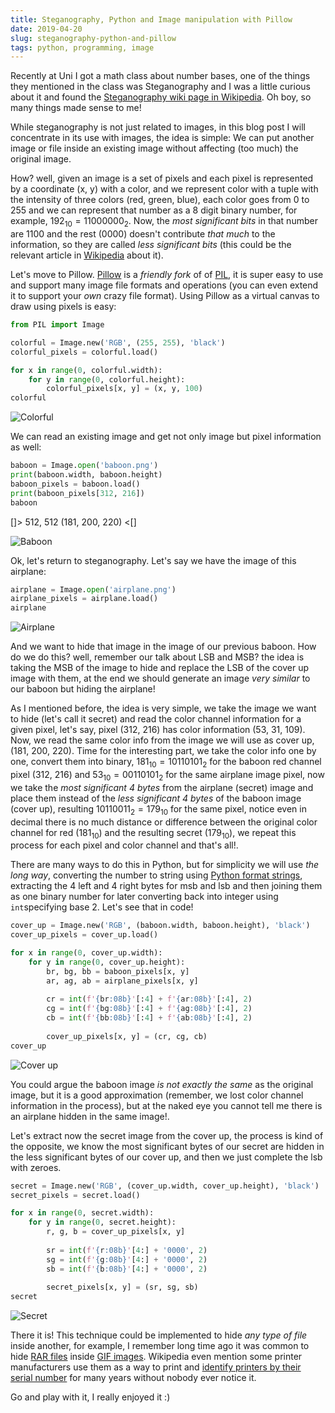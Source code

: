 ```yaml
---
title: Steganography, Python and Image manipulation with Pillow
date: 2019-04-20
slug: steganography-python-and-pillow
tags: python, programming, image
---
```


Recently at Uni I got a math class about number bases, one of the things they mentioned in the class was Steganography and I was a little curious about it and found the [Steganography wiki page in Wikipedia](https://en.wikipedia.org/wiki/Steganography). Oh boy, so many things made sense to me!

While steganography is not just related to images, in this blog post I will concentrate in its use with images, the idea is simple: We can put another image or file inside an existing image without affecting (too much) the original image. 

How? well, given an image is a set of pixels and each pixel is represented by a coordinate (x, y) with a color, and we represent color with a tuple with the intensity of three colors (red, green, blue), each color goes from 0 to 255 and we can represent that number as a 8 digit binary number, for example, $192_{10} = 1100 0000_{2}$. Now, the _most significant bits_ in that number are $1100$ and the rest ($0000$) doesn't contribute _that much_ to the information, so they are called _less significant bits_ (this could be the relevant article in [Wikipedia](https://en.wikipedia.org/wiki/Bit_numbering) about it).

Let's move to Pillow. [Pillow](https://pillow.readthedocs.io/en/stable/) is a _friendly fork_ of of [PIL](https://en.wikipedia.org/wiki/Python_Imaging_Library), it is super easy to use and support many image file formats and operations (you can even extend it to support your _own_ crazy file format). Using Pillow as a virtual canvas to draw using pixels is easy:

```python
from PIL import Image

colorful = Image.new('RGB', (255, 255), 'black')
colorful_pixels = colorful.load()

for x in range(0, colorful.width):
    for y in range(0, colorful.height):
        colorful_pixels[x, y] = (x, y, 100)
colorful
```

![Colorful]({attach}/images/colorful.png)

We can read an existing image and get not only image but pixel information as well:

```python
baboon = Image.open('baboon.png')
print(baboon.width, baboon.height)
baboon_pixels = baboon.load()
print(baboon_pixels[312, 216])
baboon
```
[]>
512, 512
(181, 200, 220)
<[]

![Baboon]({attach}/images/baboon.png)

Ok, let's return to steganography. Let's say we have the image of this airplane:

```python
airplane = Image.open('airplane.png')
airplane_pixels = airplane.load()
airplane
```

![Airplane]({attach}/images/airplane.png)

And we want to hide that image in the image of our previous baboon. How do we do this? well, remember our talk about LSB and MSB? the idea is taking the MSB of the image to hide and replace the LSB of the cover up image with them, at the end we should generate an image _very similar_ to our baboon but hiding the airplane!

As I mentioned before, the idea is very simple, we take the image we want to hide (let's call it secret) and read the color channel information for a given pixel, let's say, pixel (312, 216) has color information (53, 31, 109). Now, we read the same color info from the image we will use as cover up, (181, 200, 220). Time for the interesting part, we take the color info one by one, convert them into binary, $181_{10} = 1011 0101_2$ for the baboon red channel pixel (312, 216) and $53_{10} = 0011 0101_2$ for the same airplane image pixel, now we take the _most significant 4 bytes_ from the airplane (secret) image and place them instead of the _less significant 4 bytes_ of the baboon image (cover up), resulting $1011 0011_2 = 179_{10}$ for the same pixel, notice even in decimal there is no much distance or difference between the original color channel for red ($181_{10}$) and the resulting secret ($179_{10}$), we repeat this process for each pixel and color channel and that's all!.

There are many ways to do this in Python, but for simplicity we will use _the long way_, converting the number to string using [Python format strings](https://pyformat.info/), extracting the 4 left and 4 right bytes for msb and lsb and then joining them as one binary number for later converting back into integer using `int`specifying base 2. Let's see that in code!

```python
cover_up = Image.new('RGB', (baboon.width, baboon.height), 'black')
cover_up_pixels = cover_up.load()

for x in range(0, cover_up.width):
    for y in range(0, cover_up.height):
        br, bg, bb = baboon_pixels[x, y]
        ar, ag, ab = airplane_pixels[x, y]
        
        cr = int(f'{br:08b}'[:4] + f'{ar:08b}'[:4], 2)
        cg = int(f'{bg:08b}'[:4] + f'{ag:08b}'[:4], 2)
        cb = int(f'{bb:08b}'[:4] + f'{ab:08b}'[:4], 2)
        
        cover_up_pixels[x, y] = (cr, cg, cb)
cover_up
```

![Cover up]({attach}/images/cover_up_baboon.png)

You could argue the baboon image _is not exactly the same_ as the original image, but it is a good approximation (remember, we lost color channel information in the process), but at the naked eye you cannot tell me there is an airplane hidden in the same image!.

Let's extract now the secret image from the cover up, the process is kind of the opposite, we know the most significant bytes of our secret are hidden in the less significant bytes of our cover up, and then we just complete the lsb with zeroes.


```python
secret = Image.new('RGB', (cover_up.width, cover_up.height), 'black')
secret_pixels = secret.load()

for x in range(0, secret.width):
    for y in range(0, secret.height):
        r, g, b = cover_up_pixels[x, y]
        
        sr = int(f'{r:08b}'[4:] + '0000', 2)
        sg = int(f'{g:08b}'[4:] + '0000', 2)
        sb = int(f'{b:08b}'[4:] + '0000', 2)
        
        secret_pixels[x, y] = (sr, sg, sb)
secret
```
![Secret]({attach}/images/secret_steganography.png)

There it is! This technique could be implemented to hide _any type of file_ inside another, for example, I remember long time ago it was common to hide [RAR files](https://en.wikipedia.org/wiki/RAR_(file_format)) inside [GIF images](https://en.wikipedia.org/wiki/GIF). Wikipedia even mention some printer manufacturers use them as a way to print and [identify printers by their serial number](https://en.wikipedia.org/wiki/Machine_Identification_Code) for many years without nobody ever notice it.

Go and play with it, I really enjoyed it :)
